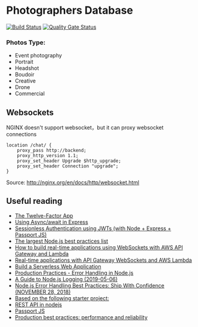 # Photographers Database

[![Build Status](https://travis-ci.com/photo-market/photo-market-backend.svg?branch=master)](https://travis-ci.com/photo-market/photo-market-backend)
[![Quality Gate Status](https://sonarcloud.io/api/project_badges/measure?project=photo-market_photo-market-backend&metric=alert_status)](https://sonarcloud.io/dashboard?id=photo-market_photo-market-backend)

### Photos Type:
* Event photography
* Portrait
* Headshot
* Boudoir
* Creative
* Drone 
* Commercial

## Websockets
NGINX doesn't support websocket，but it can proxy websocket connections
```
location /chat/ {
    proxy_pass http://backend;
    proxy_http_version 1.1;
    proxy_set_header Upgrade $http_upgrade;
    proxy_set_header Connection "upgrade";
}
```
Source: http://nginx.org/en/docs/http/websocket.html

## Useful reading
* [The Twelve-Factor App](https://12factor.net)
* [Using Async/await in Express](https://zellwk.com/blog/async-await-express/)
* [Sessionless Authentication using JWTs (with Node + Express + Passport JS)](https://blog.usejournal.com/sessionless-authentication-withe-jwts-with-node-express-passport-js-69b059e4b22c)
* [The largest Node.js best practices list](https://github.com/goldbergyoni/nodebestpractices)
* [How to build real-time applications using WebSockets with AWS API Gateway and Lambda](https://www.freecodecamp.org/news/real-time-applications-using-websockets-with-aws-api-gateway-and-lambda-a5bb493e9452/)
* [Real-time applications with API Gateway WebSockets and AWS Lambda](https://serverless.com/blog/api-gateway-websockets-support/)
* [Build a Serverless Web Application](https://aws.amazon.com/getting-started/projects/build-serverless-web-app-lambda-apigateway-s3-dynamodb-cognito/)
* [Production Practices - Error Handling in Node.js](https://www.joyent.com/node-js/production/design/errors)
* [A Guide to Node.js Logging (2019-05-06)](https://www.twilio.com/blog/guide-node-js-logging)
* [Node.js Error Handling Best Practices: Ship With Confidence (NOVEMBER 28, 2018)](https://stackify.com/node-js-error-handling/)
* [Based on the following starter project:](https://github.com/sahat/hackathon-starter/)
* [REST API in nodejs](https://www.toptal.com/nodejs/secure-rest-api-in-nodejs)
* [Passport JS](https://www.freecodecamp.org/news/learn-how-to-handle-authentication-with-node-using-passport-js-4a56ed18e81e/)
* [Production best practices: performance and reliability](https://expressjs.com/en/advanced/best-practice-performance.html)
